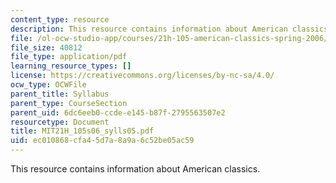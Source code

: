 ```yaml
---
content_type: resource
description: This resource contains information about American classics.
file: /ol-ocw-studio-app/courses/21h-105-american-classics-spring-2006/ec010868cfa45d7a8a9a6c52be05ac59_MIT21H_105s06_sylls05.pdf
file_size: 40812
file_type: application/pdf
learning_resource_types: []
license: https://creativecommons.org/licenses/by-nc-sa/4.0/
ocw_type: OCWFile
parent_title: Syllabus
parent_type: CourseSection
parent_uid: 6dc6eeb0-ccde-e145-b87f-2795563507e2
resourcetype: Document
title: MIT21H_105s06_sylls05.pdf
uid: ec010868-cfa4-5d7a-8a9a-6c52be05ac59
---
```

This resource contains information about American classics.